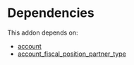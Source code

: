 # Dependencies

This addon depends on:

- [account](https://github.com/bringout/oca-ocb-accounting)
- [account_fiscal_position_partner_type](https://github.com/bringout/oca-financial)
